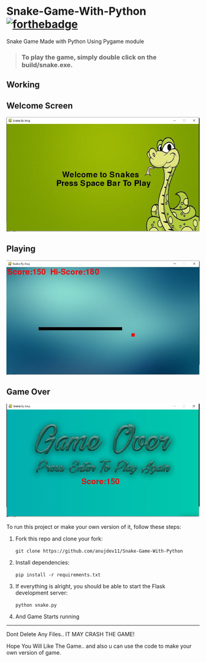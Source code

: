 # Snake-Game-With-Python [![forthebadge](https://forthebadge.com/images/badges/made-with-python.svg)](https://forthebadge.com)
Snake Game Made with Python Using Pygame module

> ### To play the game, simply double click on the **build/snake.exe**.

## Working

## Welcome Screen
![alt text](https://github.com/anujdev11/Snake-Game-With-Python/blob/master/images/1.JPG)

## Playing
![alt text](https://github.com/anujdev11/Snake-Game-With-Python/blob/master/images/3.JPG)

## Game Over
![alt text](https://github.com/anujdev11/Snake-Game-With-Python/blob/master/images/2.JPG)

To run this project or make your own version of it, follow these steps:

1. Fork this repo and clone your fork:

    `git clone https://github.com/anujdev11/Snake-Game-With-Python`

2. Install dependencies:

    `pip install -r requirements.txt`

3. If everything is alright, you should be able to start the Flask development server:

    `python snake.py`

4. And Game Starts running

---

Dont Delete Any Files.. IT MAY CRASH THE GAME!

Hope You Will Like The Game.. and also u can use the code to make your own version of game.

